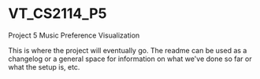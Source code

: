 # VT_CS2114_P5
Project 5 Music Preference Visualization

This is where the project will eventually go. The readme can be used as a changelog or a general space for information on what we've done so far or what the setup is, etc.
